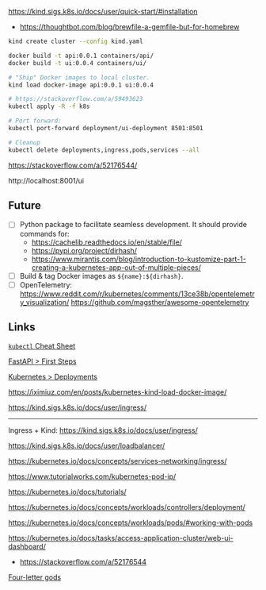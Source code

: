 https://kind.sigs.k8s.io/docs/user/quick-start/#installation

- https://thoughtbot.com/blog/brewfile-a-gemfile-but-for-homebrew

```bash
kind create cluster --config kind.yaml

docker build -t api:0.0.1 containers/api/
docker build -t ui:0.0.4 containers/ui/

# "Ship" Docker images to local cluster.
kind load docker-image api:0.0.1 ui:0.0.4

# https://stackoverflow.com/a/59493623
kubectl apply -R -f k8s

# Port forward:
kubectl port-forward deployment/ui-deployment 8501:8501

# Cleanup
kubectl delete deployments,ingress,pods,services --all
```

https://stackoverflow.com/a/52176544/

http://localhost:8001/ui

## Future

- [ ] Python package to facilitate seamless development. It should provide
      commands for:
    - https://cachelib.readthedocs.io/en/stable/file/
    - https://pypi.org/project/dirhash/
    - https://www.mirantis.com/blog/introduction-to-kustomize-part-1-creating-a-kubernetes-app-out-of-multiple-pieces/
- [ ] Build \& tag Docker images as `${name}:${dirhash}`.
- [ ] OpenTelemetry: https://www.reddit.com/r/kubernetes/comments/13ce38b/opentelemetry_visualization/
      https://github.com/magsther/awesome-opentelemetry

## Links

[`kubectl` Cheat Sheet](https://kubernetes.io/docs/reference/kubectl/cheatsheet/)

[FastAPI &gt; First Steps](https://fastapi.tiangolo.com/tutorial/first-steps/)

[Kubernetes &gt; Deployments](https://kubernetes.io/docs/concepts/workloads/controllers/deployment/)

https://iximiuz.com/en/posts/kubernetes-kind-load-docker-image/

https://kind.sigs.k8s.io/docs/user/ingress/

----

Ingress + Kind: https://kind.sigs.k8s.io/docs/user/ingress/

https://kind.sigs.k8s.io/docs/user/loadbalancer/

https://kubernetes.io/docs/concepts/services-networking/ingress/

https://www.tutorialworks.com/kubernetes-pod-ip/

https://kubernetes.io/docs/tutorials/

https://kubernetes.io/docs/concepts/workloads/controllers/deployment/

https://kubernetes.io/docs/concepts/workloads/pods/#working-with-pods

https://kubernetes.io/docs/tasks/access-application-cluster/web-ui-dashboard/

- https://stackoverflow.com/a/52176544

[Four-letter gods](https://anch.info/eng/fortuities/names/855/)
